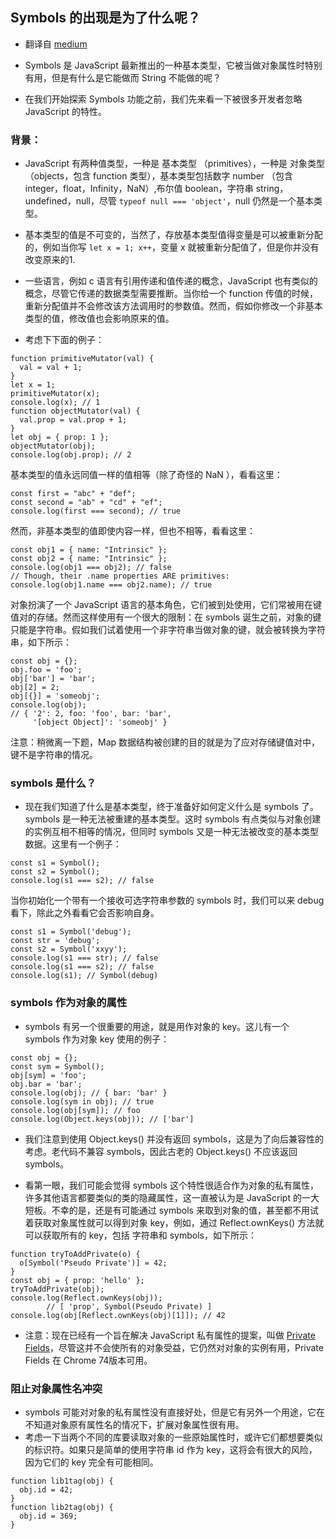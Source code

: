 ## Symbols 的出现是为了什么呢？

* 翻译自 [medium](https://medium.com/intrinsic/javascript-symbols-but-why-6b02768f4a5c)

* Symbols 是 JavaScript 最新推出的一种基本类型，它被当做对象属性时特别有用，但是有什么是它能做而 String 不能做的呢？

* 在我们开始探索 Symbols 功能之前，我们先来看一下被很多开发者忽略 JavaScript 的特性。

### 背景：

* JavaScript 有两种值类型，一种是 基本类型 （primitives），一种是 对象类型 （objects，包含 function 类型），基本类型包括数字 number （包含 integer，float，Infinity，NaN）,布尔值 boolean，字符串 string，undefined，null，尽管 `typeof null === 'object'`，null 仍然是一个基本类型。

* 基本类型的值是不可变的，当然了，存放基本类型值得变量是可以被重新分配的，例如当你写 `let x = 1; x++`，变量 x 就被重新分配值了，但是你并没有改变原来的1.

* 一些语言，例如 c 语言有引用传递和值传递的概念，JavaScript 也有类似的概念，尽管它传递的数据类型需要推断。当你给一个 function 传值的时候，重新分配值并不会修改该方法调用时的参数值。然而，假如你修改一个非基本类型的值，修改值也会影响原来的值。

* 考虑下下面的例子：

```
function primitiveMutator(val) {
  val = val + 1;
}
let x = 1;
primitiveMutator(x);
console.log(x); // 1
function objectMutator(val) {
  val.prop = val.prop + 1;
}
let obj = { prop: 1 };
objectMutator(obj);
console.log(obj.prop); // 2
```

基本类型的值永远同值一样的值相等（除了奇怪的 NaN ），看看这里：

```
const first = "abc" + "def";
const second = "ab" + "cd" + "ef";
console.log(first === second); // true
```

然而，非基本类型的值即使内容一样，但也不相等，看看这里：

```
const obj1 = { name: "Intrinsic" };
const obj2 = { name: "Intrinsic" };
console.log(obj1 === obj2); // false
// Though, their .name properties ARE primitives:
console.log(obj1.name === obj2.name); // true
```

对象扮演了一个 JavaScript 语言的基本角色，它们被到处使用，它们常被用在键值对的存储。然而这样使用有一个很大的限制：在 symbols 诞生之前，对象的键只能是字符串。假如我们试着使用一个非字符串当做对象的键，就会被转换为字符串，如下所示：

```
const obj = {};
obj.foo = 'foo';
obj['bar'] = 'bar';
obj[2] = 2;
obj[{}] = 'someobj';
console.log(obj);
// { '2': 2, foo: 'foo', bar: 'bar',
     '[object Object]': 'someobj' }
```

注意：稍微离一下题，Map 数据结构被创建的目的就是为了应对存储键值对中，键不是字符串的情况。

### symbols 是什么？

* 现在我们知道了什么是基本类型，终于准备好如何定义什么是 symbols 了。symbols 是一种无法被重建的基本类型。这时 symbols 有点类似与对象创建的实例互相不相等的情况，但同时 symbols 又是一种无法被改变的基本类型数据。这里有一个例子：

```
const s1 = Symbol();
const s2 = Symbol();
console.log(s1 === s2); // false
```

当你初始化一个带有一个接收可选字符串参数的 symbols 时，我们可以来 debug 看下，除此之外看看它会否影响自身。

```
const s1 = Symbol('debug');
const str = 'debug';
const s2 = Symbol('xxyy');
console.log(s1 === str); // false
console.log(s1 === s2); // false
console.log(s1); // Symbol(debug)
```

### symbols 作为对象的属性

* symbols 有另一个很重要的用途，就是用作对象的 key。这儿有一个 symbols 作为对象 key 使用的例子：

```
const obj = {};
const sym = Symbol();
obj[sym] = 'foo';
obj.bar = 'bar';
console.log(obj); // { bar: 'bar' }
console.log(sym in obj); // true
console.log(obj[sym]); // foo
console.log(Object.keys(obj)); // ['bar']
```

* 我们注意到使用 Object.keys() 并没有返回 symbols，这是为了向后兼容性的考虑。老代码不兼容 symbols，因此古老的 Object.keys() 不应该返回 symbols。

* 看第一眼，我们可能会觉得 symbols 这个特性很适合作为对象的私有属性，许多其他语言都要类似的类的隐藏属性，这一直被认为是 JavaScript 的一大短板。不幸的是，还是有可能通过 symbols 来取到对象的值，甚至都不用试着获取对象属性就可以得到对象 key，例如，通过 Reflect.ownKeys() 方法就可以获取所有的 key，包括 字符串和 symbols，如下所示：

```
function tryToAddPrivate(o) {
  o[Symbol('Pseudo Private')] = 42;
}
const obj = { prop: 'hello' };
tryToAddPrivate(obj);
console.log(Reflect.ownKeys(obj));
        // [ 'prop', Symbol(Pseudo Private) ]
console.log(obj[Reflect.ownKeys(obj)[1]]); // 42
```

* 注意：现在已经有一个旨在解决 JavaScript 私有属性的提案，叫做 [Private Fields](https://github.com/tc39/proposal-class-fields#private-fields)，尽管这并不会使所有的对象受益，它仍然对对象的实例有用，Private Fields 在 Chrome 74版本可用。

### 阻止对象属性名冲突

* symbols 可能对对象的私有属性没有直接好处，但是它有另外一个用途，它在不知道对象原有属性名的情况下，扩展对象属性很有用。
* 考虑一下当两个不同的库要读取对象的一些原始属性时，或许它们都想要类似的标识符。如果只是简单的使用字符串 id 作为 key，这将会有很大的风险，因为它们的 key 完全有可能相同。

```
function lib1tag(obj) {
  obj.id = 42;
}
function lib2tag(obj) {
  obj.id = 369;
}
```
